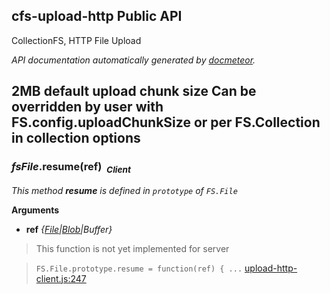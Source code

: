 ## cfs-upload-http Public API ##

CollectionFS, HTTP File Upload

_API documentation automatically generated by [docmeteor](https://github.com/raix/docmeteor)._

2MB default upload chunk size
Can be overridden by user with FS.config.uploadChunkSize or per FS.Collection in collection options
-

### <a name="FS.File.prototype.resume"></a>*fsFile*.resume(ref)&nbsp;&nbsp;<sub><i>Client</i></sub> ###

*This method __resume__ is defined in `prototype` of `FS.File`*

__Arguments__

* __ref__ *{[File](#File)|[Blob](#Blob)|Buffer}*  


> This function is not yet implemented for server

> ```FS.File.prototype.resume = function(ref) { ...``` [upload-http-client.js:247](upload-http-client.js#L247)


